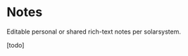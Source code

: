 # Notes
Editable personal or shared rich-text notes per solarsystem.

[todo]
<!--stackedit_data:
eyJoaXN0b3J5IjpbNjYxNzIyNzk4XX0=
-->